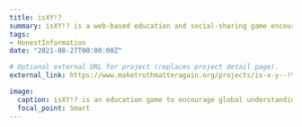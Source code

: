 ```yaml
---
title: isXY!?
summary: isXY!? is a web-based education and social-sharing game encouraging effective skepticism.
tags:
- HonestInformation
date: "2021-08-27T00:00:00Z"

# Optional external URL for project (replaces project detail page).
external_link: https://www.maketruthmatteragain.org/projects/is-x-y--!%3F

image:
  caption: isXY!? is an education game to encourage global understanding
  focal_point: Smart
---
```

